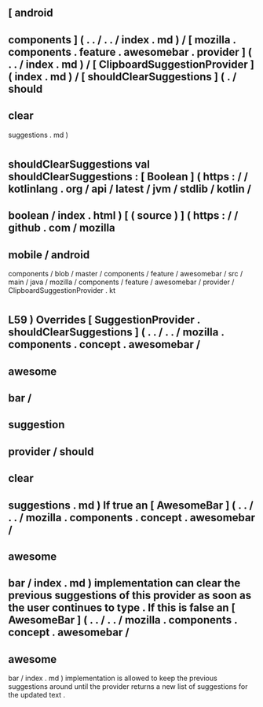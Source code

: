 [
android
-
components
]
(
.
.
/
.
.
/
index
.
md
)
/
[
mozilla
.
components
.
feature
.
awesomebar
.
provider
]
(
.
.
/
index
.
md
)
/
[
ClipboardSuggestionProvider
]
(
index
.
md
)
/
[
shouldClearSuggestions
]
(
.
/
should
-
clear
-
suggestions
.
md
)
#
shouldClearSuggestions
val
shouldClearSuggestions
:
[
Boolean
]
(
https
:
/
/
kotlinlang
.
org
/
api
/
latest
/
jvm
/
stdlib
/
kotlin
/
-
boolean
/
index
.
html
)
[
(
source
)
]
(
https
:
/
/
github
.
com
/
mozilla
-
mobile
/
android
-
components
/
blob
/
master
/
components
/
feature
/
awesomebar
/
src
/
main
/
java
/
mozilla
/
components
/
feature
/
awesomebar
/
provider
/
ClipboardSuggestionProvider
.
kt
#
L59
)
Overrides
[
SuggestionProvider
.
shouldClearSuggestions
]
(
.
.
/
.
.
/
mozilla
.
components
.
concept
.
awesomebar
/
-
awesome
-
bar
/
-
suggestion
-
provider
/
should
-
clear
-
suggestions
.
md
)
If
true
an
[
AwesomeBar
]
(
.
.
/
.
.
/
mozilla
.
components
.
concept
.
awesomebar
/
-
awesome
-
bar
/
index
.
md
)
implementation
can
clear
the
previous
suggestions
of
this
provider
as
soon
as
the
user
continues
to
type
.
If
this
is
false
an
[
AwesomeBar
]
(
.
.
/
.
.
/
mozilla
.
components
.
concept
.
awesomebar
/
-
awesome
-
bar
/
index
.
md
)
implementation
is
allowed
to
keep
the
previous
suggestions
around
until
the
provider
returns
a
new
list
of
suggestions
for
the
updated
text
.
